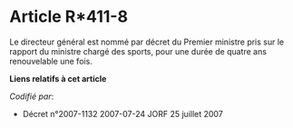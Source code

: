 # Article R*411-8

Le directeur général est nommé par décret du Premier ministre pris sur le rapport du ministre chargé des sports, pour une
durée de quatre ans renouvelable une fois.

**Liens relatifs à cet article**

_Codifié par_:

  - Décret n°2007-1132 2007-07-24 JORF 25 juillet 2007
